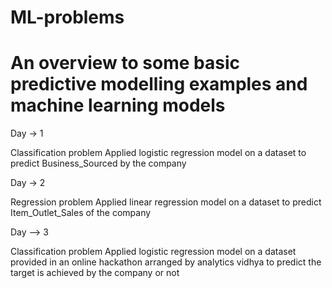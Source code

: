 # ML-problems
# An overview to some basic predictive modelling examples and machine learning models

Day -> 1

Classification problem
Applied logistic regression model on a dataset to predict Business_Sourced by the company


Day -> 2

Regression problem
Applied linear regression model on a dataset to predict Item_Outlet_Sales of the company


Day --> 3

Classification problem
Applied logistic regression model on a dataset provided in an online hackathon arranged by analytics vidhya to predict the target is achieved by the company or not
